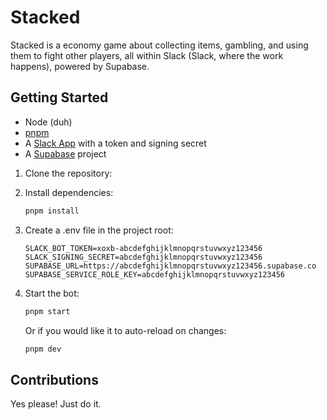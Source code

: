 # Stacked

Stacked is a economy game about collecting items, gambling, and using them to fight other players, all within Slack (Slack, where the work happens), powered by Supabase.

## Getting Started

- Node (duh)
- [pnpm](https://pnpm.io/)
- A [Slack App](https://api.slack.com/apps) with a token and signing secret
- A [Supabase](https://supabase.com/) project

1. Clone the repository:
2. Install dependencies:

   ```sh
   pnpm install
   ```

3. Create a .env file in the project root:

   ```env
   SLACK_BOT_TOKEN=xoxb-abcdefghijklmnopqrstuvwxyz123456
   SLACK_SIGNING_SECRET=abcdefghijklmnopqrstuvwxyz123456
   SUPABASE_URL=https://abcdefghijklmnopqrstuvwxyz123456.supabase.co
   SUPABASE_SERVICE_ROLE_KEY=abcdefghijklmnopqrstuvwxyz123456
   ```

4. Start the bot:

   ```sh
   pnpm start
   ```

   Or if you would like it to auto-reload on changes:

   ```sh
   pnpm dev
   ```

## Contributions

Yes please! Just do it.
